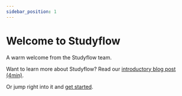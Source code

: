 ```yaml
---
sidebar_position: 1
---
```


# Welcome to Studyflow

A warm welcome from the Studyflow team.

Want to learn more about Studyflow? Read our [introductory blog post (4min)](https://docs.studyflow.ai/blog/introduction).

Or jump right into it and [get started](https://docs.studyflow.ai/docs/category/getting-started).
